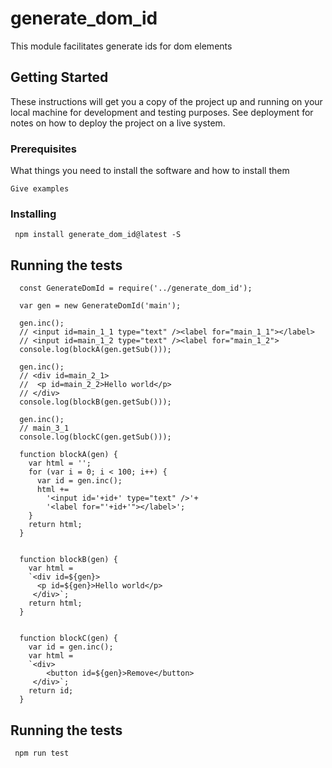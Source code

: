 # generate_dom_id

This module facilitates generate ids for dom elements

## Getting Started

These instructions will get you a copy of the project up and running on your local machine for development and testing purposes. See deployment for notes on how to deploy the project on a live system.

### Prerequisites

What things you need to install the software and how to install them

```
Give examples
```

### Installing

```
 npm install generate_dom_id@latest -S
```

## Running the tests

```
  const GenerateDomId = require('../generate_dom_id');

  var gen = new GenerateDomId('main');

  gen.inc();
  // <input id=main_1_1 type="text" /><label for="main_1_1"></label>
  // <input id=main_1_2 type="text" /><label for="main_1_2">
  console.log(blockA(gen.getSub()));

  gen.inc();
  // <div id=main_2_1>
  //  <p id=main_2_2>Hello world</p>
  // </div>
  console.log(blockB(gen.getSub()));

  gen.inc();
  // main_3_1
  console.log(blockC(gen.getSub()));

  function blockA(gen) {
    var html = '';
    for (var i = 0; i < 100; i++) {
      var id = gen.inc();
      html +=
        '<input id='+id+' type="text" />'+
        '<label for="'+id+'"></label>';
    }
    return html;
  }


  function blockB(gen) {
    var html =
    `<div id=${gen}>
      <p id=${gen}>Hello world</p>
     </div>`;
    return html;
  }


  function blockC(gen) {
    var id = gen.inc();
    var html =
    `<div>
        <button id=${gen}>Remove</button>
     </div>`;
    return id;
  }
```


## Running the tests

```
 npm run test
```

